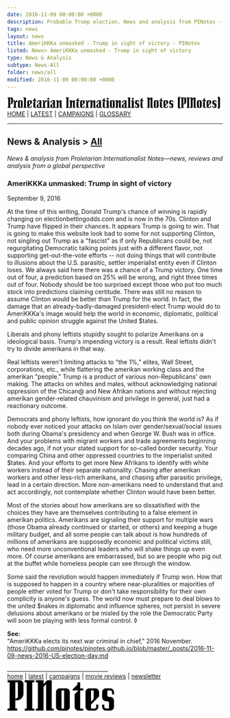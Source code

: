 ```yaml
---
date: 2016-11-09 00:00:00 +0000
description: Probable Trump election. News and analysis from PINotes -- news, reviews and analysis from a Maoist global perspective
tags: news
layout: news
title: AmeriKKKa unmasked - Trump in sight of victory - PINotes
listed: News> AmeriKKKa unmasked - Trump in sight of victory
type: News & Analysis
subtype: News-All
folder: news/all
modified: 2016-11-09 00:00:00 +0000
---
```

<div class="hide"><p id="banner-md"><a href="../index.md"><img src="../_layouts/images/banner_small_600.png" alt="Proletarian Internationalist Notes (PINotes)" /></a><br /><a href="../index.md">HOME</a> | <a href="../pages/latest.md">LATEST</a> | <a href="../pages/agitation/index.md">CAMPAIGNS</a> | <a href="../pages/glossary/index.md">GLOSSARY</a></p><hr /><h2>News & Analysis &gt; <a href="../news/all/index.md">All</a></h2></div><p id="area-description"><i>News & analysis from Proletarian Internationalist Notes&mdash;news, reviews and analysis from a global perspective</i></p><div class="hide"></div>

### AmeriKKKa unmasked: Trump in sight of victory

<span id="byline">September 9, 2016</span>

At the time of this writing, Donald Trump's chance of winning is rapidly changing on electionbettingodds.com and is now in the 70s. Clinton and Trump have flipped in their chances. It appears Trump is going to win. That is going to make this website look bad to some for not supporting Clinton, not singling out Trump as a "fascist" as if only Republicans could be, not regurgitating Democratic talking points just with a different flavor, not supporting get-out-the-vote efforts -- not doing things that will contribute to illusions about the U.S. parasitic, settler imperialist entity even if Clinton loses. We always said here there was a chance of a Trump victory. One time out of four, a prediction based on 25% will be wrong, and right three times out of four. Nobody should be too surprised except those who put too much stock into predictions claiming certitude. There was still no reason to assume Clinton would be better than Trump for the world. In fact, the damage that an already-badly-damaged president-elect Trump would do to AmeriKKKa's image would help the world in economic, diplomatic, political and public opinion struggle against the United $tates.

Liberals and phony leftists stupidly sought to polarize Amerikans on a ideological basis. Trump's impending victory is a result. Real leftists didn't try to divide amerikans in that way.

Real leftists weren't limiting attacks to "the 1%," elites, Wall Street, corporations, etc., while flattering the amerikan working class and the amerikan "people." Trump is a product of various non-Republicans' own making. The attacks on whites and males, without acknowledging national oppression of the Chican@ and New Afrikan nations and without rejecting amerikan gender-related chauvinism and privilege in general, just had a reactionary outcome.

Democrats and phony leftists, how ignorant do you think the world is? As if nobody ever noticed your attacks on Islam over gender/sexual/social issues both during Obama's presidency and when George W. Bush was in office. And your problems with migrant workers and trade agreements beginning decades ago, if not your stated support for so-called border security. Your comparing China and other oppressed countries to the imperialist united $tates. And your efforts to get more New Afrikans to identify with white workers instead of their separate nationality. Chasing after amerikan workers and other less-rich amerikans, and chasing after parasitic privilege, lead in a certain direction. More non-amerikans need to understand that and act accordingly, not contemplate whether Clinton would have been better.

Most of the stories about how amerikans are so dissatisfied with the choices they have are themselves contributing to a false element in amerikan politics. Amerikans are signaling their support for multiple wars (those Obama already continued or started, or others) and keeping a huge military budget, and all some people can talk about is how hundreds of millions of amerikans are supposedly economic and political victims still, who need more unconventional leaders who will shake things up even more. Of course amerikans are embarrassed, but so are people who pig out at the buffet while homeless people can see through the window.

Some said the revolution would happen immediately if Trump won. How that is supposed to happen in a country where near-pluralities or majorities of people either voted for Trump or don't take responsibility for their own complicity is anyone's guess. The world now must prepare to deal blows to the united $nakes in diplomatic and influence spheres, not persist in severe delusions about amerikans or be misled by the role the Democratic Party will soon be playing with less formal control. &loz;

<b>See:</b><br />
"AmeriKKKa elects its next war criminal in chief," 2016 November. <a href="https://github.com/pinotes/pinotes.github.io/blob/master/_posts/2016-11-09-news-2016-US-election-day.md" target="_blank">https://github.com/pinotes/pinotes.github.io/blob/master/_posts/2016-11-09-news-2016-US-election-day.md</a>

<div class="hide"></div><div class="hide"><p>_____________________________________<br /><a href="../index.md">home</a> | <a href="../pages/latest.md">latest</a> | <a href="../pages/agitation/index.md">campaigns</a> | <a href="../reviews/movies/index.md">movie reviews</a> | <a href="../pages/newsletter/index.md">newsletter</a><br /><a href="../index.md"><img src="../_layouts/images/logo_250.png" alt="PINotes" /></a></p></div>
